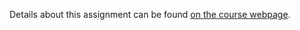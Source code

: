 Details about this assignment can be found [on the course webpage](https://cs231n.github.io/assignment1/).
